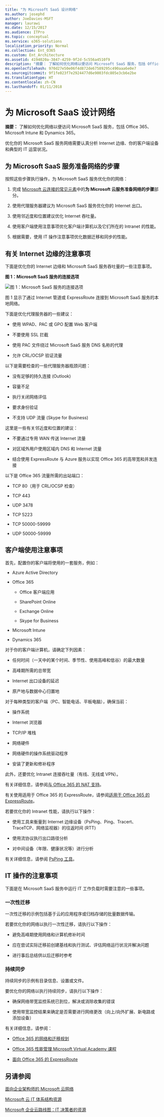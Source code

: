 ```yaml
---
title: "为 Microsoft SaaS 设计网络"
ms.author: josephd
author: JoeDavies-MSFT
manager: laurawi
ms.date: 12/15/2017
ms.audience: ITPro
ms.topic: conceptual
ms.service: o365-solutions
localization_priority: Normal
ms.collection: Ent_O365
ms.custom: Ent_Architecture
ms.assetid: 4194020a-3847-4259-9f2d-5c556a4510f9
description: "摘要： 了解如何优化网络以便访问 Microsoft SaaS 服务，包括 Office 365、Microsoft Intune 和 Dynamics 365。"
ms.openlocfilehash: 970d27e50e06f4d872de67589295c490aaa6e0e7
ms.sourcegitcommit: 9f1fe023f7e2924477d6e9003fdc805e3cb6e2be
ms.translationtype: HT
ms.contentlocale: zh-CN
ms.lasthandoff: 01/11/2018
---
```

# <a name="designing-networking-for-microsoft-saas"></a>为 Microsoft SaaS 设计网络

 **摘要：** 了解如何优化网络以便访问 Microsoft SaaS 服务，包括 Office 365、Microsoft Intune 和 Dynamics 365。
  
优化你的 Microsoft SaaS 服务网络需要认真分析 Internet 边缘、你的客户端设备和典型的 IT 运营状况。
  
## <a name="steps-to-prepare-your-network-for-microsoft-saas-services"></a>为 Microsoft SaaS 服务准备网络的步骤

按照这些步骤执行操作，为 Microsoft SaaS 服务优化你的网络：
  
1. 完成 [Microsoft 云连接的常见元素](common-elements-of-microsoft-cloud-connectivity.md)中的**为 Microsoft 云服务准备网络的步骤**部分。
    
2. 使用代理服务器建议为 Microsoft SaaS 服务优化你的 Internet 出口。
    
3. 使用邻近度和位置建议优化 Internet 吞吐量。
    
4. 使用客户端使用注意事项优化客户端计算机以及它们所在的 Intranet 的性能。
    
5. 根据需要，使用 IT 操作注意事项优化数据迁移和同步的性能。
    
## <a name="internet-edge-considerations"></a>有关 Internet 边缘的注意事项

下面是优化你的 Internet 边缘和 Microsoft SaaS 服务吞吐量的一些注意事项。
  
**图 1：Microsoft SaaS 服务的连接选项**

![图 1：Microsoft SaaS 服务的连接选项](images/Network_Poster/SaaS1.png)
  
图 1 显示了通过 Internet 管道或 ExpressRoute 连接到 Microsoft SaaS 服务的本地网络。
  
下面是优化代理服务器的一些建议：
  
- 使用 WPAD、PAC 或 GPO 配置 Web 客户端
    
- 不要使用 SSL 拦截
    
- 使用 PAC 文件绕过 Microsoft SaaS 服务 DNS 名称的代理
    
- 允许 CRL/OCSP 验证流量
    
以下是需要检查的一些代理服务器瓶颈问题：
  
- 没有足够的持久连接 (Outlook)
    
- 容量不足
    
- 执行关闭网络评估
    
- 要求身份验证
    
- 不支持 UDP 流量 (Skype for Business)
    
这里是一些有关邻近度和位置的建议：
  
- 不要通过专用 WAN 传送 Internet 流量
    
- 对区域外用户使用区域内 DNS 和 Internet 流量
    
- 结合使用 ExpressRoute 与 Azure 服务以实现 Office 365 的高带宽和并发连接
    
以下是 Office 365 流量所需的出站端口：
  
- TCP 80（用于 CRL/OCSP 检查）
    
- TCP 443
    
- UDP 3478
    
- TCP 5223
    
- TCP 50000-59999
    
- UDP 50000-59999
    
## <a name="client-usage-considerations"></a>客户端使用注意事项

首先，配置你的客户端将使用的一套服务，例如：
  
- Azure Active Directory
    
- Office 365
    
  - Office 客户端应用
    
  - SharePoint Online
    
  - Exchange Online
    
  - Skype for Business
    
- Microsoft Intune
    
- Dynamics 365
    
对于你的客户端计算机，请确定下列因素：
  
- 任何时间（一天中的某个时间、季节性、使用高峰和低谷）的最大数量
    
- 高峰期所需的总带宽
    
- Internet 出口设备的延迟
    
- 原产地与数据中心归置地
    
对于每种类型的客户端（PC、智能电话、平板电脑），确保当前：
  
- 操作系统
    
- Internet 浏览器
    
- TCP/IP 堆栈
    
- 网络硬件
    
- 网络硬件的操作系统驱动程序
    
- 安装了更新和修补程序
    
此外，还要优化 Intranet 连接吞吐量（有线、无线或 VPN）。
  
有关详细信息，请参阅[与 Office 365 的 NAT 支持]((https://support.office.com/article/NAT-support-with-Office-365-170e96ea-d65d-4e51-acac-1de56abe39b9))。
  
有关使用适用于 Office 365 的 ExpressRoute，请参阅[适用于 Office 365 的 ExpressRoute]((https://support.office.com/article/Azure-ExpressRoute-for-Office-365-6d2534a2-c19c-4a99-be5e-33a0cee5d3bd))。
  
若要优化你的 Intranet 性能，请执行以下操作：
  
- 使用工具来衡量到 Internet 边缘设备（PsPing、Ping、Tracert、TraceTCP、网络监视器）的往返时间 (RTT)
    
- 使用流协议执行出口路径分析
    
- 对中间设备（年限、健康状况等）进行分析
    
有关详细信息，请参阅 [PsPing 工具]((https://technet.microsoft.com/sysinternals/jj729731.aspx))。
  
## <a name="it-operations-considerations"></a>IT 操作的注意事项

下面是在 Microsoft SaaS 服务中运行 IT 工作负载时需要注意的一些事项。
  
### <a name="one-time-migrations"></a>一次性迁移

一次性迁移的示例包括基于云的应用程序或归档存储的批量数据传输。
  
若要优化你的网络以执行一次性迁移，请执行以下操作：
  
- 避免高峰期使用网络和计算机修补时间
    
- 应在尝试实际迁移前创建基线和执行测试、评估网络运行状况并解决问题
    
- 进行事后总结供以后迁移时参考
    
### <a name="ongoing-synchronizations"></a>持续同步

持续同步的示例有目录信息、设置或文件。
  
要优化你的网络以执行持续同步，请执行以下操作：
  
- 确保网络带宽监控系统已到位，解决或消除收集的错误
    
- 使用带宽监控结果来确定是否需要进行网络更改（向上/向外扩展、新电路或添加设备）
    
有关详细信息，请参阅：
  
- [Office 365 的网络和迁移规划]((https://aka.ms/tune))
    
- [Office 365 性能管理 Microsoft Virtual Academy 课程]((https://aka.ms/o365perf))
    
- [面向 Office 365 的 ExpressRoute]((https://aka.ms/expressrouteoffice365))
    
## <a name="see-also"></a>另请参阅

[面向企业架构师的 Microsoft 云网络](microsoft-cloud-networking-for-enterprise-architects.md)
  
[Microsoft 云 IT 体系结构资源](microsoft-cloud-it-architecture-resources.md)

[Microsoft 企业云路线图：IT 决策者的资源]((https://sway.com/FJ2xsyWtkJc2taRD))



